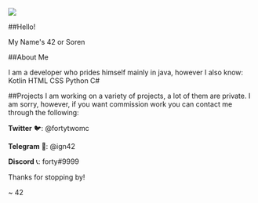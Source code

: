 ![](https://i.imgur.com/16vUZCk.gif)

##Hello!

My Name's 42 or Soren

##About Me

I am a developer who prides himself mainly in java, however I also know:
Kotlin
HTML
CSS
Python
C#

##Projects
I am working on a variety of projects, a lot of them are private. I am sorry, however, if you want commission work you can contact me through the following:

**Twitter**
🐦: @fortytwomc

**Telegram**
📱: @ign42

**Discord**
📞: forty#9999

Thanks for stopping by!

~ 42
